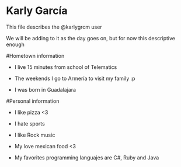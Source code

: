 # Karly García 
This file describes the @karlygrcm user 

We will be adding to it as the day goes on, but for now this descriptive enough

#Hometown information
- I live 15 minutes from school of Telematics

- The weekends I go to Armería to visit my family :p

- I was born in Guadalajara


#Personal information
- I like pizza <3

- I hate sports 

- I like Rock music

- My love mexican food <3

- My favorites programming languajes are C#, Ruby and Java 